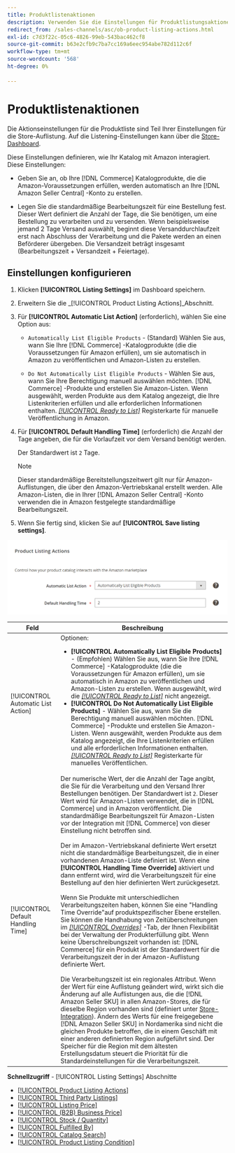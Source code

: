 ```yaml
---
title: Produktlistenaktionen
description: Verwenden Sie die Einstellungen für Produktlistungsaktionen , um festzulegen, wie Ihr Commerce-Katalog mit Amazon interagiert.
redirect_from: /sales-channels/asc/ob-product-listing-actions.html
exl-id: c7d3f22c-05c6-4826-99eb-543bac462cf8
source-git-commit: b63e2cfb9c7ba7cc169a6eec954abe782d112c6f
workflow-type: tm+mt
source-wordcount: '568'
ht-degree: 0%

---
```


# Produktlistenaktionen

Die Aktionseinstellungen für die Produktliste sind Teil Ihrer Einstellungen für die Store-Auflistung. Auf die Listening-Einstellungen kann über die [Store-Dashboard](./amazon-store-dashboard.md).

Diese Einstellungen definieren, wie Ihr Katalog mit Amazon interagiert. Diese Einstellungen:

- Geben Sie an, ob Ihre [!DNL Commerce] Katalogprodukte, die die Amazon-Voraussetzungen erfüllen, werden automatisch an Ihre [!DNL Amazon Seller Central] -Konto zu erstellen.

- Legen Sie die standardmäßige Bearbeitungszeit für eine Bestellung fest. Dieser Wert definiert die Anzahl der Tage, die Sie benötigen, um eine Bestellung zu verarbeiten und zu versenden. Wenn beispielsweise jemand 2 Tage Versand auswählt, beginnt diese Versanddurchlaufzeit erst nach Abschluss der Verarbeitung und die Pakete werden an einen Beförderer übergeben. Die Versandzeit beträgt insgesamt (Bearbeitungszeit + Versandzeit + Feiertage).

## Einstellungen konfigurieren

1. Klicken **[!UICONTROL Listing Settings]** im Dashboard speichern.

1. Erweitern Sie die _[!UICONTROL Product Listing Actions]_Abschnitt.

1. Für **[!UICONTROL Automatic List Action]** (erforderlich), wählen Sie eine Option aus:

   - `Automatically List Eligible Products` - (Standard) Wählen Sie aus, wann Sie Ihre [!DNL Commerce] -Katalogprodukte (die die Voraussetzungen für Amazon erfüllen), um sie automatisch in Amazon zu veröffentlichen und Amazon-Listen zu erstellen.

   - `Do Not Automatically List Eligible Products` - Wählen Sie aus, wann Sie Ihre Berechtigung manuell auswählen möchten. [!DNL Commerce] -Produkte und erstellen Sie Amazon-Listen. Wenn ausgewählt, werden Produkte aus dem Katalog angezeigt, die Ihre Listenkriterien erfüllen und alle erforderlichen Informationen enthalten. [_[!UICONTROL Ready to List]_](./ready-to-list.md) Registerkarte für manuelle Veröffentlichung in Amazon.

1. Für **[!UICONTROL Default Handling Time]** (erforderlich) die Anzahl der Tage angeben, die für die Vorlaufzeit vor dem Versand benötigt werden.

   Der Standardwert ist `2` Tage.

   >[!NOTE]
   >
   >Dieser standardmäßige Bereitstellungszeitwert gilt nur für Amazon-Auflistungen, die über den Amazon-Vertriebskanal erstellt werden. Alle Amazon-Listen, die in Ihrer [!DNL Amazon Seller Central] -Konto verwenden die in Amazon festgelegte standardmäßige Bearbeitungszeit.

1. Wenn Sie fertig sind, klicken Sie auf **[!UICONTROL Save listing settings]**.

![Aktionen auf der Produktliste](assets/amazon-product-listing-actions.png)

| Feld | Beschreibung |
|--- |--- |
| [!UICONTROL Automatic List Action] | Optionen:<ul><li>**[!UICONTROL Automatically List Eligible Products]** - (Empfohlen) Wählen Sie aus, wann Sie Ihre [!DNL Commerce] -Katalogprodukte (die die Voraussetzungen für Amazon erfüllen), um sie automatisch in Amazon zu veröffentlichen und Amazon-Listen zu erstellen. Wenn ausgewählt, wird die [_[!UICONTROL Ready to List]_](./ready-to-list.md) nicht angezeigt. </li><li>**[!UICONTROL Do Not Automatically List Eligible Products]** - Wählen Sie aus, wann Sie die Berechtigung manuell auswählen möchten. [!DNL Commerce] -Produkte und erstellen Sie Amazon-Listen. Wenn ausgewählt, werden Produkte aus dem Katalog angezeigt, die Ihre Listenkriterien erfüllen und alle erforderlichen Informationen enthalten. [_[!UICONTROL Ready to List]_](./ready-to-list.md) Registerkarte für manuelles Veröffentlichen.</li></ul> |
| [!UICONTROL Default Handling Time] | Der numerische Wert, der die Anzahl der Tage angibt, die Sie für die Verarbeitung und den Versand Ihrer Bestellungen benötigen. Der Standardwert ist `2`. Dieser Wert wird für Amazon-Listen verwendet, die in [!DNL Commerce] und in Amazon veröffentlicht. Die standardmäßige Bearbeitungszeit für Amazon-Listen vor der Integration mit [!DNL Commerce] von dieser Einstellung nicht betroffen sind.<br><br>Der im Amazon-Vertriebskanal definierte Wert ersetzt nicht die standardmäßige Bearbeitungszeit, die in einer vorhandenen Amazon-Liste definiert ist. Wenn eine **[!UICONTROL Handling Time Override]** aktiviert und dann entfernt wird, wird die Verarbeitungszeit für eine Bestellung auf den hier definierten Wert zurückgesetzt.<br><br>Wenn Sie Produkte mit unterschiedlichen Verarbeitungszeiten haben, können Sie eine &quot;Handling Time Override&quot;auf produktspezifischer Ebene erstellen. Sie können die Handhabung von Zeitüberschreitungen im [_[!UICONTROL Overrides]_](./overrides.md) -Tab, der Ihnen Flexibilität bei der Verwaltung der Produkterfüllung gibt. Wenn keine Überschreibungszeit vorhanden ist: [!DNL Commerce] für ein Produkt ist der Standardwert für die Verarbeitungszeit der in der Amazon-Auflistung definierte Wert.<br><br>Die Verarbeitungszeit ist ein regionales Attribut. Wenn der Wert für eine Auflistung geändert wird, wirkt sich die Änderung auf alle Auflistungen aus, die die [!DNL Amazon Seller SKU] in allen Amazon-Stores, die für dieselbe Region vorhanden sind (definiert unter [Store-Integration](./store-integration.md)). Ändern des Werts für eine freigegebene [!DNL Amazon Seller SKU] in Nordamerika sind nicht die gleichen Produkte betroffen, die in einem Geschäft mit einer anderen definierten Region aufgeführt sind. Der Speicher für die Region mit dem ältesten Erstellungsdatum steuert die Priorität für die Standardeinstellungen für die Verarbeitungszeit. |

**Schnellzugriff** - [!UICONTROL Listing Settings] Abschnitte

- [[!UICONTROL Product Listing Actions]](./product-listing-actions.md)
- [[!UICONTROL Third Party Listings]](./third-party-listing-settings.md)
- [[!UICONTROL Listing Price]](./listing-price.md)
- [[!UICONTROL (B2B) Business Price]](./business-pricing.md)
- [[!UICONTROL Stock / Quantity]](./stock-quantity.md)
- [[!UICONTROL Fulfilled By]](./fulfilled-by.md)
- [[!UICONTROL Catalog Search]](./catalog-search.md)
- [[!UICONTROL Product Listing Condition]](./product-listing-condition.md)
